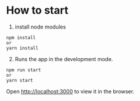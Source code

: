 # How to start

1. install node modules
```.env
npm install
or
yarn install
```

2. Runs the app in the development mode.
```.env
npm run start
or 
yarn start
```

Open [http://localhost:3000](http://localhost:3000) to view it in the browser.

